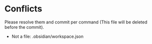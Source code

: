 # Conflicts
Please resolve them and commit per command (This file will be deleted before the commit).
- Not a file: .obsidian/workspace.json